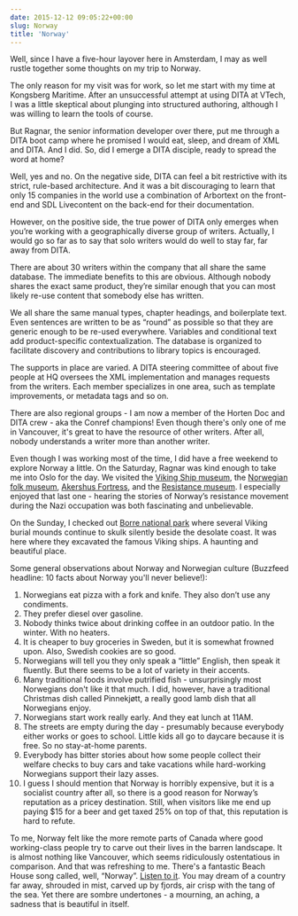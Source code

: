 ```yaml
---
date: 2015-12-12 09:05:22+00:00
slug: Norway
title: 'Norway'
---
```


Well, since I have a five-hour layover here in Amsterdam, I may as well rustle together some thoughts on my trip to Norway.

The only reason for my visit was for work, so let me start with my time at Kongsberg Maritime. After an unsuccessful attempt at using DITA at VTech, I was a little skeptical about plunging into structured authoring, although I was willing to learn the tools of course. 

But Ragnar, the senior information developer over there, put me through a DITA boot camp where he promised I would eat, sleep, and dream of XML and DITA. And I did. So, did I emerge a DITA disciple, ready to spread the word at home?


<!--more-->

Well, yes and no. On the negative side, DITA can feel a bit restrictive with its strict, rule-based architecture. And it was a bit discouraging to learn that only 15 companies in the world use a combination of Arbortext on the front-end and SDL Livecontent on the back-end for their documentation. 

However, on the positive side, the true power of DITA only emerges when you’re working with a geographically diverse group of writers. Actually, I would go so far as to say that solo writers would do well to stay far, far away from DITA. 

There are about 30 writers within the company that all share the same database. The immediate benefits to this are obvious. Although nobody shares the exact same product, they’re similar enough that you can most likely re-use content that somebody else has written. 

We all share the same manual types, chapter headings, and boilerplate text. Even sentences are written to be as “round” as possible so that they are generic enough to be re-used everywhere. Variables and conditional text add product-specific contextualization. The database is organized to facilitate discovery and contributions to library topics is encouraged.

The supports in place are varied. A DITA steering committee of about five people at HQ oversees the XML implementation and manages requests from the writers. Each member specializes in one area, such as template improvements, or metadata tags and so on. 

There are also regional groups - I am now a member of the Horten Doc and DITA crew - aka the Conref champions! Even though there's only one of me in Vancouver, it's great to have the resource of other writers. After all, nobody understands a writer more than another writer.

Even though I was working most of the time, I did have a free weekend to explore Norway a little. On the Saturday, Ragnar was kind enough to take me into Oslo for the day. We visited the [Viking Ship museum](http://www.khm.uio.no/english/visit-us/viking-ship-museum/), the [Norwegian folk museum](http://www.norskfolkemuseum.no/en/), [Akershus Fortress](http://www.forsvarsbygg.no/festningene/Festningene/Akershus-festning/English/), and the [Resistance museum](http://www.forsvaretsmuseer.no/nor/Hjemmefrontmuseet). I especially enjoyed that last one - hearing the stories of Norway’s resistance movement during the Nazi occupation was both fascinating and unbelievable.

On the Sunday, I checked out [Borre national park](http://midgardsenteret.no/en/om-midgard/the-borre-park/) where several Viking burial mounds continue to skulk silently beside the desolate coast. It was here where they excavated the famous Viking ships. A haunting and beautiful place.

Some general observations about Norway and Norwegian culture (Buzzfeed headline: 10 facts about Norway you'll never believe!):

1. Norwegians eat pizza with a fork and knife. They also don’t use any condiments.
2. They prefer diesel over gasoline.
3. Nobody thinks twice about drinking coffee in an outdoor patio. In the winter. With no heaters.
4. It is cheaper to buy groceries in Sweden, but it is somewhat frowned upon. Also, Swedish cookies are so good.
5. Norwegians will tell you they only speak a “little” English, then speak it fluently. But there seems to be a lot of variety in their accents.
6. Many traditional foods involve putrified fish - unsurprisingly most Norwegians don't like it that much. I did, however, have a traditional Christmas dish called Pinnekjøtt, a really good lamb dish that all Norwegians enjoy.
7. Norwegians start work really early. And they eat lunch at 11AM.
8. The streets are empty during the day - presumably because everybody either works or goes to school. Little kids all go to daycare because it is free. So no stay-at-home parents.
9. Everybody has bitter stories about how some people collect their welfare checks to buy cars and take vacations while hard-working Norwegians support their lazy asses.
10. I guess I should mention that Norway is horribly expensive, but it is a socialist country after all, so there is a good reason for Norway’s reputation as a pricey destination. Still, when visitors like me end up paying $15 for a beer and get taxed 25% on top of that, this reputation is hard to refute.

To me, Norway felt like the more remote parts of Canada where good working-class people try to carve out their lives in the barren landscape. It is almost nothing like Vancouver, which seems ridiculously ostentatious in comparison. And that was refreshing to me. There's a fantastic Beach House song called, well, “Norway”. [Listen to it](https://www.youtube.com/watch?v=2L_R-DELtX8). You may dream of a country far away, shrouded in mist, carved up by fjords, air crisp with the tang of the sea. Yet there are sombre undertones - a mourning, an aching, a sadness that is beautiful in itself.
